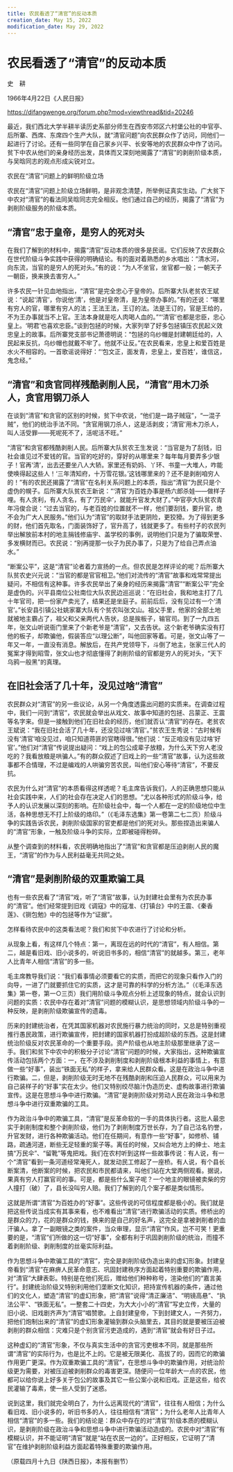 ```yaml
---
title: 农民看透了“清官”的反动本质
creation_date: May 15, 2022
modification_date: May 29, 2022
---
```



# 农民看透了“清官”的反动本质

史　耕

1966年4月22日《人民日报》

https://difangwenge.org/forum.php?mod=viewthread&tid=20246

最近，我们西北大学半耕半读历史系部分师生在西安市郊区六村堡公社的中官亭、后所寨、西席、东席四个生产大队，就“清官问题”向农民群众作了访问，同他们一起进行了讨论。还有一些同学在自己家乡兴平、长安等地的农民群众中作了访问。贫下中农从他们的亲身经历出发，具体而又深刻地揭露了“清官”的剥削阶级本质，与吴晗同志的观点形成尖锐对立。

农民在“清官”问题上的鲜明阶级立场

农民在“清官”问题上阶级立场鲜明，是非观念清楚，所举例证真实生动。广大贫下中农对“清官”的看法同吴晗同志完全相反。他们通过自己的经历，揭露了“清官”为剥削阶级服务的阶级本质。

## “清官”忠于皇帝，是穷人的死对头

在我们了解到的材料中，揭露“清官”反动本质的很多是民谣。它们反映了农民群众在世代阶级斗争实践中获得的明确结论。有的面对着熟悉的乡水唱出：“清水河，向东流，当官的是穷人的死对头。”有的说：“为人不坐官，坐官都一般；一朝天子一朝臣，换来换去害穷人。”

许多农民一针见血地指出，“清官”是完全忠心于皇帝的。后所寨大队老贫农王斌说：“说起‘清官’，你说他‘清’，他是对皇帝清，是为皇帝办事的。”有的还说：“哪里有穷人的官，哪里有穷人的法；王法王法，王订的法。法是王订的，官是王给的，不为王办事就当不上官。王法本身就是吃人肉喝人血的。”“‘清官’也都是忠臣，忠心皇上。‘明君’也喜欢忠臣。”谈到包拯的时候，大家列举了好多包拯镇压农民起义效忠皇上的故事。后所寨党支部书记萧德明说：“包拯的乌纱帽是封建朝廷给的，人民起来反抗，乌纱帽也就戴不牢了。他就不让反。”在农民看来，忠皇上和爱百姓是水火不相容的。一首歌谣说得好：“‘包文正，面发青，忠皇上，爱百姓’，谁信这，鬼念经。”

## “清官”和贪官同样残酷剥削人民，“清官”用木刀杀人，贪官用钢刀杀人

在谈到“清官”和贪官的区别的时候，贫下中农说，“他们是一路子贼寇”，“一混子贼”，他们的统治手法不同。“贪官用钢刀杀人，这是活剥皮；‘清官’用木刀杀人，叫人活受罪——死呢死不了，活呢活不旺。”

“清官”和贪官都残酷剥削人民。后所寨大队贫农王生发说：“当官是为了刮钱，旧社会谁见过不爱钱的官。当官的吃好的，穿好的从哪里来？每年每月要弄多少银子！官再‘清’，出去还要坐八人大轿。家里还有奶妈、丫环、书童一大堆人，咋能使唤得起这些人！‘三年清知府，十万雪花银。’这钱哪里来的？还不是剥削咱穷人的！”有的农民还揭露了“清官”在名利关系问题上的本质，指出“清官”为民只是个虚伪的幌子。后所寨大队贫农王新说：“‘清官’为百姓办事是杨六郎杀娃——做样子哩。有人贪利，有人贪名，有了‘万民伞’，就能升官发大财了。”中官亭大队贫农青年冯俊合说：“过去当官的，与老百姓的位置就不一样，他们要刮钱，要升官，绝不会为广大人民服务。”他们认为“清官”的取财手法更阴险，更狡猾。为了得到更多的财，他们首先取名，门面装饰好了，官升高了，钱就更多了。有些村子的农民列举出解放前本村的地主捐钱修庙宇、盖学校的事例，说明他们只是为了骗取荣誉、多发横财而已。农民说：“别再提那一伙子为民办事了，只是为了给自己弄点油水。”

“断案公平”，这是“清官”论者着力宣扬的一点。但农民是怎样评论的呢？后所寨大队贫农史兴元说：“当官的都是官官相卫。”他们对流传的“清官”故事和戏常常提出疑问，不相信有这种事。许多农民举出了亲身的经历来揭露“清官”“断案公平”完全是虚伪的。兴平县南位公社南位大队农民边巡巡说：“在旧社会，我和地主打了几十年官司，把一份家产卖光了，结果还是坐庭子。前前后后，没有见过有一个‘清官’。”长安县引镇公社姚家寨大队有个贫农叫张文山。祖父手里，他家的全部土地就被地主霸占了，祖父和父亲两代人告状，总是挨板子，输官司。到了一九四五年，张文山听说衙门里来了个新老爷是“清官”，又去告状。这个新老爷确实没有打他的板子，却欺骗他，假装答应“以理公断”，叫他回家等着。可是，张文山等了一年又一年，一直没有消息。解放后，在共产党领导下，斗倒了地主，张家三代人的冤案才得到昭雪，张文山也才彻底懂得了剥削阶级的官都是穷人的死对头，“天下乌鸦一般黑”的真理。

## 在旧社会活了几十年，没见过啥“清官”

农民群众对“清官”的另一些议论，从另一个角度透露出问题的实质来。在调查过程中，我们一问到“清官”，农民就会举出从戏文、故事中知道的包拯、吕蒙正、王震等名字来。但是一接触到他们在旧社会的经历，他们就否认“清官”的存在。老贫农王斌说：“我在旧社会活了几十年，还没见过啥‘清官’。”贫农王生秀说：“古时候有没有‘清官’咱没见过，咱只知道蒋匪的官瞎得很。”他们说：“反正咱没有见过啥‘好官’。”他们对“清官”传说提出疑问：“戏上的包公成辈子放粮，为什么天下穷人老没吃的？我看放粮是哄骗人。”有的群众叙述了旧戏上的一些“清官”故事，认为这些故事都不合情理，不过是编戏的人哄骗穷苦农民，叫他们安心等待“清官”，不要反抗。

农民为什么对“清官”的本质看得这样透呢？毛主席告诉我们，人的正确思想只能从社会实践中来，人们的社会存在决定人们的思想。“尤以各种形式的阶级斗争，给予人的认识发展以深刻的影响。在阶级社会中，每一个人都在一定的阶级地位中生活，各种思想无不打上阶级的烙印。”（《毛泽东选集》第一卷第二七二页）阶级斗争的实践告诉农民，剥削阶级国家的官吏都是他们的死对头。那些捏造出来骗人的“清官”形象，一触及阶级斗争的实际，立即被碰得粉碎。

从整个调查到的材料看，农民明确地指出了“清官”和贪官都是压迫剥削人民的魔王，“清官”的作为与人民利益毫无共同之处。

## “清官”是剥削阶级的双重欺骗工具

也有一些农民看了“清官”戏，听了“清官”故事，认为封建社会里有为农民办事的“清官”。他们经常提到旧戏《调寇》中的寇准、《打镇台》中的王震、《秦香莲》、《铡包勉》中的包拯等作为“证据”。

怎样看待农民中的这类看法呢？我们和贫下中农进行了讨论和分析。

从现象上看，有这样几个特点：第一，离现在远的时代的“清官”，有人相信。第二，越是看旧戏、旧小说多的，听说旧书多的，相信“清官”的就越多。第三，老年人比青年人相信“清官”的多一些。

毛主席教导我们说：“我们看事情必须要看它的实质，而把它的现象只看作入门的向导，一进了门就要抓住它的实质，这才是可靠的科学的分析方法。”（《毛泽东选集》第一卷，第一○三页）我们用阶级斗争观点分析上述现象的特点，就会认识到问题的实质：农民中存在着对“清官”问题的模糊认识，是思想领域内阶级斗争的一种反映，是剥削阶级欺骗宣传的遗毒。

历来的封建统治者，在凭其国家机器对农民施行暴力统治的同时，又总是特别重视推行愚民政策，进行欺骗宣传，把封建的国家机器打扮成超阶级的东西。这是封建统治阶级反对农民革命的一个重要手段。资产阶级也从地主阶级那里继承了这一手。我们和贫下中农中的积极分子讨论“清官”问题的时候，大家指出，这种欺骗宣传活动包括两个方面：一，在不涉及剥削制度和剥削阶级根本利益的事情上，有意做一些“好事”，装出“铁面无私”的样子，拿来给人民群众看。这是在政治斗争中进行欺骗。二，但是，剥削阶级无时无地不在残酷剥削和压迫人民群众，可以用来为自己装样子的“好事”实在太少。他们又特别绞尽脑汁伪造历史、虚构故事进行欺骗宣传。这是在思想斗争中进行欺骗。“清官”是剥削阶级对劳动人民在政治斗争和思想斗争中进行双重欺骗的工具。

作为政治斗争中的欺骗工具，“清官”是反革命软的一手的具体执行者。这批人最忠实于剥削制度和整个剥削阶级，他们为了剥削制度万世长存，为了自己沽名钓誉，升官发财，进行各种欺骗活动。他们在任期间，有意作一些“好事”，如修桥、铺路，疏通河道，断些无足轻重的案子等。离任的时候，又纠合地方上的绅士、地主搞“万民伞”、“留靴”等鬼把戏。我们在农村听到这样一些故事传说：有人说，有一个“清官”看到一条河道经常淹死人，就发动民工修起了一座桥。有人说，有个县长断案清，他断案的时候，把农民和市民都请来，叫他们站在大堂两侧观看。据说，果真有穷人打赢官司的事。可是，都是些什么案子呢？一个地主的眼镜被卖柴的穷人撞打（破）了，县长没叫穷人赔。我们了解到的几个案子都是类似情形。

这就是所谓“清官”为百姓办的“好事”。这些传说的可信程度都是极小的。我们就是把这些传说当成实有其事来看，也不难看出“清官”进行欺骗活动的实质。修桥出的是群众的力，花的是群众的钱，换来的是自己的好名声，这完全是拿被剥削者的血汗骗人。拿了一副眼镜之类的案件，当众审理，显示“清官”作风，岂不可笑！更重要的是，“清官”们所做的这一切“好事”，全都有利于巩固剥削阶级的统治，而撞不着剥削阶级、剥削制度的丝毫实际利益。

作为思想斗争中欺骗工具的“清官”，完全是剥削阶级伪造出来的虚幻形象。封建皇帝看到“清官”在麻痹人民革命意志、巩固封建秩序方面起着特别重要的欺骗作用，对“清官”大肆表彰。特别是在他们死后，赠给他们种种称号，渲染他们的“嘉言美行”。封建统治阶级又特别利用他们垄断文化知识，把持宣传机器的条件，通过他们的文化人，塑造“清官”的虚幻形象，把“清官”说得“清正廉洁”、“明镜高悬”、“执法公平”、“铁面无私”。一整套二十四史，为大大小小的“清官”写史立传，大量的旧小说、旧戏剧齐声为“清官”唱赞歌。上自封建皇帝，下到封建文人，一齐努力，把他们炮制出来的“清官”的虚幻形象灌输到群众头脑里去，其目的就是要被压迫被剥削的群众相信：灾难只是个别贪官污吏造成的，遇到“清官”就会有好日子过。

这种虚幻的“清官”形象，不仅与真实生活中的贪官污吏根本不同，就是那些所谓“清官”的实际行为，也是比不上的。它是被无限美化、高拔了的，因而它的欺骗作用更广更深。作为双重欺骗工具的“清官”，在思想斗争中的欺骗作用，对统治阶级更为需要，对被压迫被剥削群众的毒害更深。随便问一位年龄大一点的农民，他都可以给你说上好多关于包公的故事及其它一些公案小说和旧戏。正是这些，给农民灌输了毒素，使一些人受到了迷惑。

说到这里，我们就完全明白了，为什么远离现代的“清官”，往往有人相信；为什么看旧戏、旧小说多的，听旧书多的人，往往相信有“清官”；为什么老年人比青年人相信“清官”的多一些。我们的结论是：群众中存在的对“清官”阶级本质的模糊认识，是剥削阶级在政治斗争和思想斗争中进行欺骗活动造成的。农民中对“清官”有模糊认识，并不能证明“清官”就是“站在农民一边的”。正好相反，它证明了“清官”在维护剥削阶级利益方面起着特殊重要的欺骗作用。

（原载四月十九日《陕西日报》，本报有删节）


